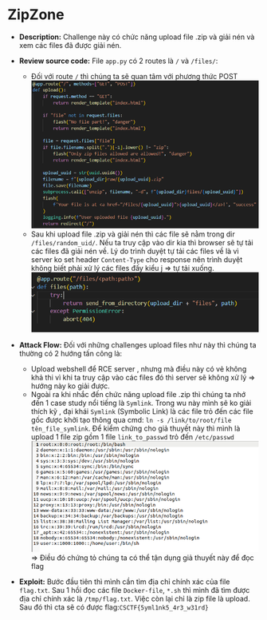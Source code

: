 # ZipZone
- **Description:** Challenge này có chức năng upload file .zip và giải nén và xem các files đã được giải nén.

- **Review source code:** File `app.py` có 2 routes là `/` và `/files/`:
    * Đối với route `/` thì chúng ta sẽ quan tâm với phương thức POST ![Route index](https://github.com/TAP1812/CyberSpaceCTF-2024-Write-up/blob/main/img/route_index_zipzone.png) 
    * Sau khi upload file .zip và giải nén thì các file sẽ nằm trong dir `/files/random_uid/`. Nếu ta truy cập vào dir kia thì browser sẽ tự tải các files đã giải nén về. Lý do trình duyệt tự tải các files về là vì server ko set header `Content-Type` cho response nên trình duyệt không biết phải xử lý các files đấy kiểu j => tự tải xuống. ![Route file](https://github.com/TAP1812/CyberSpaceCTF-2024-Write-up/blob/main/img/route_file_zipzone.png)  

- **Attack Flow:** Đối với những challenges upload files như này thì chúng ta thường có 2 hướng tấn công là:
    * Upload webshell để RCE server , nhưng mà điều này có vẻ không khả thi vì khi ta truy cập vào các files đó thì server sẽ không xử lý => hướng này ko giải được.
    * Ngoài ra khi nhắc đến chức năng upload file .zip thì chúng ta nhớ đến 1 case study nổi tiếng là `Symlink`. Trong wu này mình sẽ ko giải thích kỹ , đại khái `Symlink` (Symbolic Link)  là các file trỏ đến các file gốc được khởi tạo thông qua cmd: `ln -s /link/to/root/file tên_file_symlink`. Để kiểm chứng cho giả thuyết này thì mình là upload 1 file zip gồm 1 file `link_to_passwd` trỏ đến `/etc/passwd` ![Link_to_passwd](https://github.com/TAP1812/CyberSpaceCTF-2024-Write-up/blob/main/img/link_to_passwd.png)
    => Điều đó chứng tỏ chúng ta có thể tận dụng giả thuyết này để đọc flag

- **Exploit:** Bước đầu tiên thì mình cần tìm địa chỉ chính xác của file `flag.txt`. Sau 1 hồi đọc các file `Docker-file`, `*.sh` thì mình đã tìm được địa chỉ chính xác là `/tmp/flag.txt`. Việc còn lại chỉ là zip file là upload. Sau đó thì cta sẽ có được flag:`CSCTF{5yml1nk5_4r3_w31rd}`

